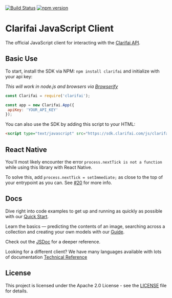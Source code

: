[![Build Status](https://travis-ci.org/Clarifai/clarifai-javascript.svg?branch=master)](https://travis-ci.org/Clarifai/clarifai-javascript)
[![npm version](https://badge.fury.io/js/clarifai.svg)](https://badge.fury.io/js/clarifai)

# Clarifai JavaScript Client

The official JavaScript client for interacting with the [Clarifai API](https://clarifai.com/developer/guide/).

## Basic Use

To start, install the SDK via NPM: `npm install clarifai` and initialize with your api key:

*This will work in node.js and browsers via [Browserify](http://browserify.org/)*

```js
const Clarifai = require('clarifai');

const app = new Clarifai.App({
 apiKey: 'YOUR_API_KEY'
});
```

You can also use the SDK by adding this script to your HTML:

```html
<script type="text/javascript" src="https://sdk.clarifai.com/js/clarifai-latest.js"></script>
```

## React Native

You'll most likely encounter the error `process.nextTick is not a function` while using this library with React Native.

To solve this, add `process.nextTick = setImmediate;` as close to the top of your entrypoint as you can. See [#20](https://github.com/Clarifai/clarifai-javascript/issues/20) for more info.

## Docs

Dive right into code examples to get up and running as quickly as possible with our [Quick Start](https://developer.clarifai.com/quick-start/).

Learn the basics — predicting the contents of an image, searching across a collection and creating your own models with our [Guide](https://developer.clarifai.com/guide/).

Check out the [JSDoc](https://sdk.clarifai.com/js/latest/index.html) for a deeper reference.

Looking for a different client? We have many languages available with lots of documentation [Technical Reference](https://clarifai.com/developer/reference)

## License

This project is licensed under the Apache 2.0 License - see the [LICENSE](LICENSE) file for details.
